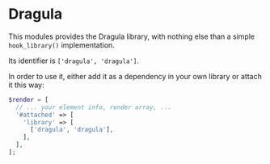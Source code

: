 # Dragula

This modules provides the Dragula library, with nothing else than a simple
```hook_library()``` implementation.

Its identifier is ```['dragula', 'dragula']```.

In order to use it, either add it as a dependency in your own library or
attach it this way:

```php
$render = [
  // ... your element info, render array, ...
  '#attached' => [
    'library' => [
      ['dragula', 'dragula'],
    ],
  ],
];
```
